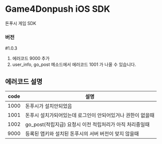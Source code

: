 # Game4Donpush iOS SDK
돈푸시 게임 SDK


### 버전

#1.0.3
1. 에러코드 9000 추가
2. user_info, go_post 메소드에서 에러코드 1001 가 나올 수 있습니다.

## 에러코드 설명

| code | 설명 |
|---|---|
| 1000 | 돈푸시가 설치안되었음 |
| 1001 | 돈푸시 설치가되어있는데 로그인이 안되어있거나 권한이 없을때 |
| 1002 | go_post(적립지급) 요청시 이전 적립처리가 아직 처리중일때 |
| 9000 | 등록된 앱키와 설치된 돈푸시의 서버 버전이 맞지 않을때  |
